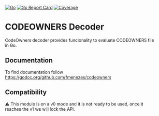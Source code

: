 [![Go](https://github.com/fmenezes/codeowners/workflows/Go/badge.svg)](https://github.com/fmenezes/codeowners/actions?query=branch%3Amaster)
[![Go Report Card](https://goreportcard.com/badge/github.com/fmenezes/codeowners)](https://goreportcard.com/report/github.com/fmenezes/codeowners)
[![Coverage](https://coveralls.io/repos/github/fmenezes/codeowners/badge.svg?branch=master)](https://coveralls.io/github/fmenezes/codeowners?branch=master)

# CODEOWNERS Decoder

CodeOwners decoder provides funcionality to evaluate CODEOWNERS file in Go.

## Documentation

To find documentation follow https://godoc.org/github.com/fmenezes/codeowners

## Compatibility

:warning: This module is on a v0 mode and it is not ready to be used, once it reaches the v1 we will lock the API.
